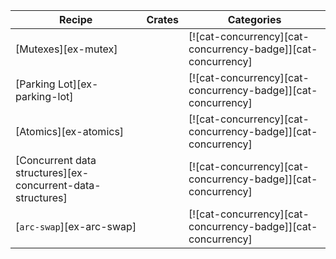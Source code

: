 | Recipe | Crates | Categories |
|---|---|---|
| [Mutexes][ex-mutex] |  | [![cat-concurrency][cat-concurrency-badge]][cat-concurrency] |
| [Parking Lot][ex-parking-lot] |  | [![cat-concurrency][cat-concurrency-badge]][cat-concurrency] |
| [Atomics][ex-atomics] |  | [![cat-concurrency][cat-concurrency-badge]][cat-concurrency] |
| [Concurrent data structures][ex-concurrent-data-structures] |  | [![cat-concurrency][cat-concurrency-badge]][cat-concurrency] |
| [`arc-swap`][ex-arc-swap] |  | [![cat-concurrency][cat-concurrency-badge]][cat-concurrency] |
